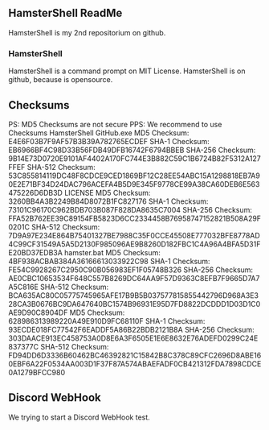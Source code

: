 ## HamsterShell ReadMe
HamsterShell is my 2nd repositorium on github.
### HamsterShell
HamsterShell is a command prompt on MIT License.
HamsterShell is on github, because is opensource.
## Checksums
PS: MD5 Checksums are not secure
PPS: We recommend to use Checksums
HamsterShell GitHub.exe
MD5 Checksum: E4E6F03B7F9AF57B3B39A782765ECDEF
SHA-1 Checksum: EB6966BF4C98D33B56FDB49DFB16742F6794BBEB
SHA-256 Checksum: 9B14E73D0720E9101AF4402A170FC744E3B882C59C1B6724B82F5312A127FFEF
SHA-512 Checksum: 53C855814119DC48F8CDCE9CED1869BF12C28EE54ABC15A1298818EB7A90E2E71BF34D24DAC796ACEFA4B5D9E345F9778CE99A38CA60DEB6E563475226D6DB3D
LICENSE
MD5 Checksum: 3260BB4A3B2249B84D8072B1FC827176
SHA-1 Checksum: 73101C96170C962BDB703B087F828DA8635C7004
SHA-256 Checksum: FFA52B762EE39C89154FB5823D6CC2334458B76958747152821B508A29F0201C
SHA-512 Checksum: 7D9A97E234E864B75401327BE7988C35F0CCE45508E777032BFE8778AD4C99CF31549A5A5D2130F985096AE9B8260D182FBC1C4A96A4BFA5D31FE20BD37EDB3A
hamster.bat
MD5 Checksum: 4BF938ACBAB384A36166613033922C98
SHA-1 Checksum: FE54C9928267C2950C90B056983EF1F05748B326
SHA-256 Checksum: AE0CBC10653534F648C557B8269DC64AA9F57D9363C8EFB7F9665D7A7A5C816E
SHA-512 Checksum: BCA635AC80C05775745965AFE17B9B5B037577815855442796D968A3E328CA3B0676BC9DA647640BC1574B96931E95D7FD8822DCDDD1D03D1C0AE9D90C8904DF
MD5 Checksum: 628986313989220A49E910D9FC68110F
SHA-1 Checksum: 93ECDE018FC77542F6EADDF5A86B22BDB2121B8A
SHA-256 Checksum: 303DAACE913EC458753A0D8E6A3F6505E1E6E8632E76ADEFD0299C24E837377C
SHA-512 Checksum: FD94DD6D3336B60462BC46392821C15842B8C378C89CFC2696D8ABE160EBF6A22F0534AA003D1F37F87A574ABAEFADF0CB421312FDA7898CDCE0A1279BFCC980
## Discord WebHook 
We trying to start a Discord WebHook test.
